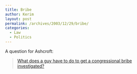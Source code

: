 ```yaml
---
title: Bribe
author: Kerim
layout: post
permalink: /archives/2003/12/29/bribe/
categories:
  - Law
  - Politics
---
```

A question for Ashcroft:

> <a href="http://slate.msn.com/id/2093162/" onclick="_gaq.push(['_trackEvent', 'outbound-article', 'http://slate.msn.com/id/2093162/', 'What does a guy have to do to get a congressional bribe investigated?']);" >What does a guy have to do to get a congressional bribe investigated?</a>

